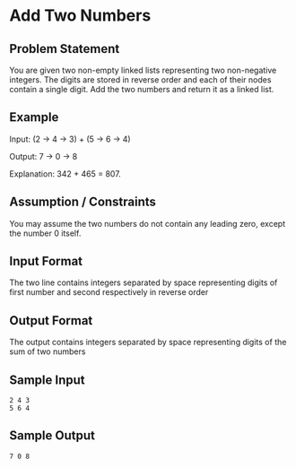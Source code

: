 # Add Two Numbers

## Problem Statement
You are given two non-empty linked lists representing two non-negative integers.
The digits are stored in reverse order and each of their nodes contain a single
digit. Add the two numbers and return it as a linked list.

## Example
Input: (2 -> 4 -> 3) + (5 -> 6 -> 4)

Output: 7 -> 0 -> 8

Explanation: 342 + 465 = 807.

## Assumption / Constraints
You may assume the two numbers do not contain any leading zero, except the
number 0 itself.

## Input Format
The two line contains integers separated by space representing digits of first 
number and second respectively in reverse order

## Output Format
The output contains integers separated by space representing digits of the sum
of two numbers

## Sample Input
```
2 4 3
5 6 4
```
## Sample Output
```
7 0 8
```